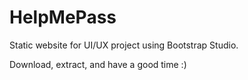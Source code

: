 # HelpMePass

Static website for UI/UX project using Bootstrap Studio.

Download, extract, and have a good time :)
